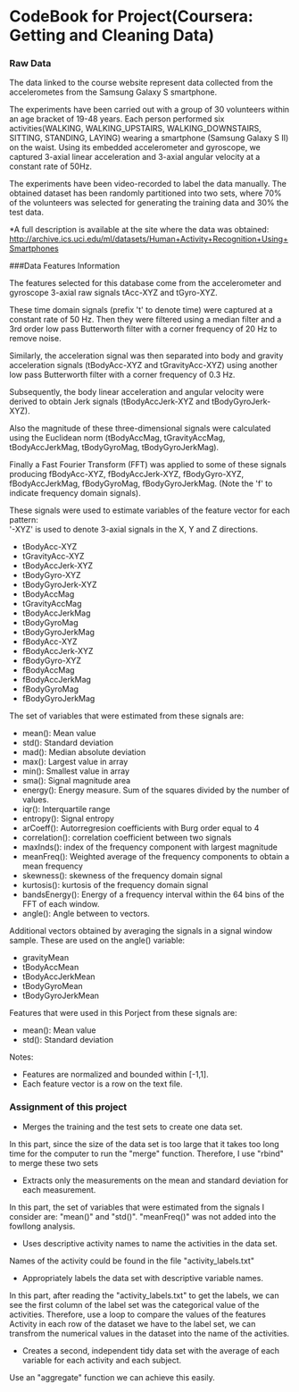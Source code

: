 CodeBook for Project(Coursera: Getting and Cleaning Data)
============================================


### Raw Data

The data linked to the course website represent data collected from the accelerometes from the Samsung Galaxy S smartphone. 

The experiments have been carried out with a group of 30 volunteers within an age bracket of 19-48 years. Each person performed six activities(WALKING, WALKING_UPSTAIRS, WALKING_DOWNSTAIRS, SITTING, STANDING, LAYING) wearing a smartphone (Samsung Galaxy S II) on the waist. Using its embedded accelerometer and gyroscope, we captured 3-axial linear acceleration and 3-axial angular velocity at a constant rate of 50Hz. 

The experiments have been video-recorded to label the data manually. The obtained dataset has been randomly partitioned into two sets, where 70% of the volunteers was selected for generating the training data and 30% the test data.  

*A full description is available at the site where the data was obtained: 
<http://archive.ics.uci.edu/ml/datasets/Human+Activity+Recognition+Using+Smartphones>

###Data Features Information

The features selected for this database come from the accelerometer and gyroscope 3-axial raw signals tAcc-XYZ and tGyro-XYZ. 

These time domain signals (prefix 't' to denote time) were captured at a constant rate of 50 Hz. Then they were filtered using a median filter and a 3rd order low pass Butterworth filter with a corner frequency of 20 Hz to remove noise. 

Similarly, the acceleration signal was then separated into body and gravity acceleration signals (tBodyAcc-XYZ and tGravityAcc-XYZ) using another low pass Butterworth filter with a corner frequency of 0.3 Hz. 

Subsequently, the body linear acceleration and angular velocity were derived to obtain Jerk signals (tBodyAccJerk-XYZ and tBodyGyroJerk-XYZ). 

Also the magnitude of these three-dimensional signals were calculated using the Euclidean norm (tBodyAccMag, tGravityAccMag, tBodyAccJerkMag, tBodyGyroMag, tBodyGyroJerkMag). 

Finally a Fast Fourier Transform (FFT) was applied to some of these signals producing fBodyAcc-XYZ, fBodyAccJerk-XYZ, fBodyGyro-XYZ, 
fBodyAccJerkMag, fBodyGyroMag, fBodyGyroJerkMag. (Note the 'f' to indicate frequency domain signals).

These signals were used to estimate variables of the feature vector for each pattern:  
'-XYZ' is used to denote 3-axial signals in the X, Y and Z directions.

- tBodyAcc-XYZ
- tGravityAcc-XYZ
- tBodyAccJerk-XYZ
- tBodyGyro-XYZ
- tBodyGyroJerk-XYZ
- tBodyAccMag
- tGravityAccMag
- tBodyAccJerkMag
- tBodyGyroMag
- tBodyGyroJerkMag
- fBodyAcc-XYZ
- fBodyAccJerk-XYZ
- fBodyGyro-XYZ
- fBodyAccMag
- fBodyAccJerkMag
- fBodyGyroMag
- fBodyGyroJerkMag

The set of variables that were estimated from these signals are: 

- mean(): Mean value
- std(): Standard deviation
- mad(): Median absolute deviation 
- max(): Largest value in array
- min(): Smallest value in array
- sma(): Signal magnitude area
- energy(): Energy measure. Sum of the squares divided by the number of values. 
- iqr(): Interquartile range 
- entropy(): Signal entropy
- arCoeff(): Autorregresion coefficients with Burg order equal to 4
- correlation(): correlation coefficient between two signals
- maxInds(): index of the frequency component with largest magnitude
- meanFreq(): Weighted average of the frequency components to obtain a mean frequency
- skewness(): skewness of the frequency domain signal 
- kurtosis(): kurtosis of the frequency domain signal 
- bandsEnergy(): Energy of a frequency interval within the 64 bins of the FFT of each window.
- angle(): Angle between to vectors.

Additional vectors obtained by averaging the signals in a signal window sample. These are used on the angle() variable:

- gravityMean
- tBodyAccMean
- tBodyAccJerkMean
- tBodyGyroMean
- tBodyGyroJerkMean

Features that were used in this Porject from these signals are:

- mean(): Mean value
- std(): Standard deviation

Notes: 
- Features are normalized and bounded within [-1,1].
- Each feature vector is a row on the text file.

### Assignment of this project

- Merges the training and the test sets to create one data set.

In this part, since the size of the data set is too large that it takes too long time for the computer to run the "merge" function. Therefore, I use "rbind" to merge these two sets

- Extracts only the measurements on the mean and standard deviation for each measurement.

In this part, the set of variables that were estimated from the signals I consider are:
"mean()" and "std()". "meanFreq()" was not added into the fowllong analysis.

- Uses descriptive activity names to name the activities in the data set.

Names of the activity could be found in the file "activity_labels.txt"

- Appropriately labels the data set with descriptive variable names. 

In this part, after reading the "activity_labels.txt" to get the labels, we can see the first column of the label set was the categorical value of the activities. Therefore, use a loop to compare the values of the features Activity in each row of the dataset we have to the label set, we can transfrom the numerical values in the dataset into the name of the activities. 

- Creates a second, independent tidy data set with the average of each variable for each activity and each subject. 

Use an "aggregate" function we can achieve this easily.
